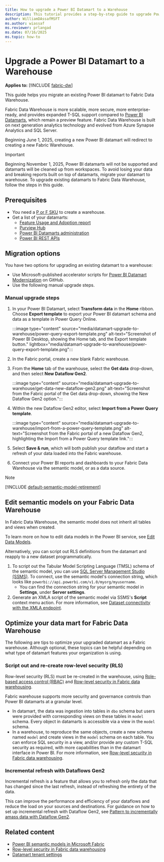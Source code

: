 ```yaml
---
title: How to upgrade a Power BI Datamart to a Warehouse
description: This tutorial provides a step-by-step guide to upgrade Power BI Datamart to a Warehouse in Microsoft Fabric.
author: WilliamDAssafMSFT
ms.author: wiassaf
ms.reviewer: prlangad
ms.date: 07/16/2025
ms.topic: how-to
---
```

# Upgrade a Power BI Datamart to a Warehouse

**Applies to:** [!INCLUDE [fabric-dw](includes/applies-to-version/fabric-dw.md)]

This guide helps you migrate an existing Power BI datamart to Fabric Data Warehouse.

Fabric Data Warehouse is more scalable, more secure, more enterprise-ready, and provides expanded T-SQL support compared to [Power BI Datamarts](/power-bi/transform-model/datamarts/datamarts-overview), which remain a preview feature. Fabric Data Warehouse is built on next generation analytics technology and evolved from Azure Synapse Analytics and SQL Server. 

Beginning June 1, 2025, creating a new Power BI datamart will redirect to creating a new Fabric Warehouse.

> [!IMPORTANT]
> Beginning November 1, 2025, Power BI datamarts will not be supported and datamarts will be cleaned up from workspaces. To avoid losing your data and breaking reports built on top of datamarts, migrate your datamart to warehouse. To upgrade existing datamarts to Fabric Data Warehouse, follow the steps in this guide.

## Prerequisites

- You need a [P or F SKU](../enterprise/buy-subscription.md#sku-types) to create a warehouse. 
- Get a list of your datamarts: 
    - [Feature Usage and Adoption report](../admin/feature-usage-adoption.md)
    - [Purview Hub](../governance/use-microsoft-purview-hub.md)
    - [Power BI Datamarts administration](/power-bi/transform-model/datamarts/datamarts-administration)
    - [Power BI REST APIs](/rest/api/power-bi/admin)

## Migration options

You have two options for upgrading an existing datamart to a warehouse:

- Use Microsoft-published accelerator scripts for [Power BI Datamart Modernization](https://github.com/microsoft/fabric-toolbox/tree/main/accelerators/power-bi-to-fabric-data-warehouse-modernization) on GitHub. 
- Use the following manual upgrade steps.

### Manual upgrade steps

1. In your Power BI Datamart, select **Transform data** in the **Home** ribbon. Choose **Export template** to export your Power BI datamart schema and data as a template in Power Query Online.

    :::image type="content" source="media/datamart-upgrade-to-warehouse/power-query-export-template.png" alt-text="Screenshot of Power BI Desktop, showing the Home tab, and the Export template button." lightbox="media/datamart-upgrade-to-warehouse/power-query-export-template.png":::

1. In the Fabric portal, create a new blank Fabric warehouse.
1. From the **Home** tab of the warehouse, select the **Get data** drop-down, and then select **New Dataflow Gen2**.

    :::image type="content" source="media/datamart-upgrade-to-warehouse/get-data-new-dataflow-gen2.png" alt-text="Screenshot from the Fabric portal of the Get data drop-down, showing the New Dataflow Gen2 option.":::    

1. Within the new Dataflow Gen2 editor, select **Import from a Power Query template**.

    :::image type="content" source="media/datamart-upgrade-to-warehouse/import-from-a-power-query-template.png" alt-text="Screenshot from the Fabric portal of a new Dataflow Gen2, highlighting the Import from a Power Query template link.":::

1. Select **Save & run**, which will both publish your dataflow and start a refresh of your data loaded into the Fabric warehouse.
1. Connect your Power BI reports and dashboards to your Fabric Data Warehouse via the semantic model, or as a data source. 

> [!NOTE]
> [!INCLUDE [default-semantic-model-retirement](../includes/default-semantic-model-retirement.md)]

## Edit semantic models on your Fabric Data Warehouse

In Fabric Data Warehouse, the semantic model does not inherit all tables and views when created.

To learn more on how to edit data models in the Power BI service, see [Edit Data Models](/power-bi/transform-model/service-edit-data-models).

Alternatively, you can script out RLS definitions from the datamart and reapply to a new dataset programmatically. 

1. To script out the Tabular Model Scripting Language (TMSL) schema of the semantic model, you can use [SQL Server Management Studio (SSMS)](https://aka.ms/ssms). To connect, use the semantic model's connection string, which looks like `powerbi://api.powerbi.com/v1.0/myorg/myusername`. 
    - You can find the connection string for your semantic model in **Settings**, under **Server settings**. 
1. Generate an XMLA script of the semantic model via SSMS's **Script** context menu action. For more information, see [Dataset connectivity with the XMLA endpoint](/power-bi/enterprise/service-premium-connect-tools#connect-with-ssms).

## Optimize your data mart for Fabric Data Warehouse

The following are tips to optimize your upgraded datamart as a Fabric warehouse. Although optional, these topics can be helpful depending on what type of datamart features your organization is using.

### Script out and re-create row-level security (RLS) 

Row-level security (RLS) must be re-created in the warehouse, using [Role-based access control (RBAC)](../admin/roles.md) and [Row-level security in Fabric data warehousing](row-level-security.md).

Fabric warehouse supports more security and governance controls than Power BI datamarts at a granular level. 

- In datamart, the data was ingestion into tables in `dbo` schema but users were provided with corresponding views on these tables in `model` schema. Every object in datamarts is accessible via a view in the `model` schema.
- In a warehouse, to reproduce the same objects, create a new schema named `model` and create views in the `model` schema on each table. You can enforce SQL security in a view, and/or provide any custom T-SQL security as required, with more capabilities than in the datamart interface in Power BI. For more information, see [Row-level security in Fabric data warehousing](row-level-security.md).

### Incremental refresh with Dataflows Gen2

Incremental refresh is a feature that allows you to refresh only the data that has changed since the last refresh, instead of refreshing the entirety of the data. 

This can improve the performance and efficiency of your dataflows and reduce the load on your sources and destinations. For guidance on how to set up incremental refresh with Dataflow Gen2, see [Pattern to incrementally amass data with Dataflow Gen2](../data-factory/tutorial-setup-incremental-refresh-with-dataflows-gen2.md).

## Related content

- [Power BI semantic models in Microsoft Fabric](semantic-models.md)
- [Row-level security in Fabric data warehousing](row-level-security.md)
- [Datamart tenant settings](../admin/service-admin-portal-datamart.md)
